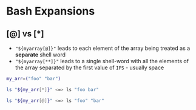 # Bash Expansions

## [@] vs [*]

- `"${myarray[@]}"` leads to each element of the array being treated as a **separate** shell word
- `"${myarray[**]}"` leads to a single shell-word with all the elements of the array separated by the first value of `IFS` - usually space


```bash
my_arr=("foo" "bar")

ls "${my_arr[*]}" <=> ls "foo bar"

ls "${my_arr[@]}" <=> ls "foo" "bar"
```